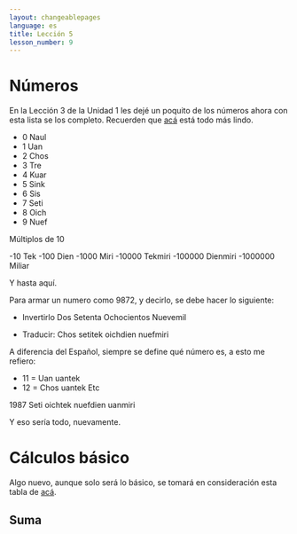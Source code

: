 ```yaml
---
layout: changeablepages
language: es
title: Lección 5
lesson_number: 9
---
```


# Números 

En la Lección 3 de la Unidad 1 les dejé un poquito de los números ahora con esta lista se los completo. 
Recuerden que [acá](../../../../docs/numbers) está todo más lindo.

- 0 Naul
- 1 Uan
- 2 Chos
- 3 Tre
- 4 Kuar
- 5 Sink
- 6 Sis
- 7 Seti
- 8 Oich
- 9 Nuef

Múltiplos de 10

-10 Tek
-100 Dien
-1000 Miri
-10000 Tekmiri
-100000 Dienmiri
-1000000 Miliar

Y hasta aquí.

Para armar un numero como 9872, y decirlo, se debe hacer lo siguiente:

- Invertirlo Dos Setenta Ochocientos Nuevemil

- Traducir: Chos setitek oichdien nuefmiri

A diferencia del Español, siempre se define qué número es, a esto me refiero:

- 11 = Uan uantek
- 12 = Chos uantek
Etc

1987
Seti oichtek nuefdien uanmiri

Y eso sería todo, nuevamente. 

# Cálculos básico

Algo nuevo, aunque solo será lo básico, se tomará en consideración esta tabla de [acá](../../../../docs/numbers). 

## Suma 

